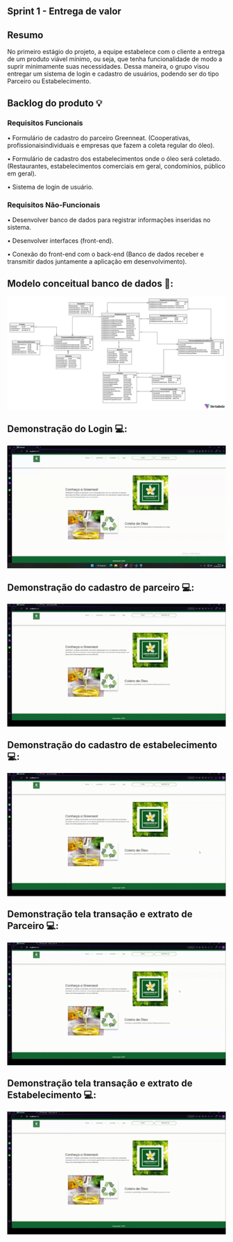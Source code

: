 ## Sprint 1 - Entrega de valor

## Resumo

<p> No primeiro estágio do projeto, a equipe estabelece com o cliente a entrega de um produto viável mínimo, ou seja, que tenha funcionalidade de modo a suprir minimamente suas necessidades. Dessa maneira, o grupo visou entregar um sistema de login e cadastro de usuários, podendo ser do tipo Parceiro ou Estabelecimento.</p>

## Backlog do produto :bulb:
### Requisitos Funcionais
<p> • Formulário de cadastro do parceiro Greenneat. (Cooperativas, profissionaisindividuais e empresas que fazem a coleta regular do óleo). </p>
<p> • Formulário de cadastro dos estabelecimentos onde o óleo será coletado.(Restaurantes, estabelecimentos comerciais em geral, condomínios, público em geral). </p>
<p> • Sistema de login de usuário. </p>

### Requisitos Não-Funcionais
<p> • Desenvolver banco de dados para registrar informações inseridas no sistema. </p>
<p> • Desenvolver interfaces (front-end). </p>
<p> • Conexão do front-end com o back-end (Banco de dados receber e transmitir dados juntamente a aplicação em desenvolvimento). </p>

## Modelo conceitual banco de dados 🧩:

<img align="center" src="Gifs/BancoConceitual.png"/>

## Demonstração do Login 💻:

<img align="center" src="Gifs/LoginGIF.gif"/>

## Demonstração do cadastro de parceiro 💻:

<img align="center" src="Gifs/Registro-parceiroGIF.gif"/>

## Demonstração do cadastro de estabelecimento 💻:

<img align="center" src="Gifs/RegistroEstabelecimentoGIF.gif"/>

## Demonstração tela transação e extrato de Parceiro 💻:

<img align="center" src="Gifs/ParceiroExtratoSaldoGIF.gif"/>

## Demonstração tela transação e extrato de Estabelecimento 💻:

<img align="center" src="Gifs/EstabelecimentoExtratoSaldoGIF.gif"/>
